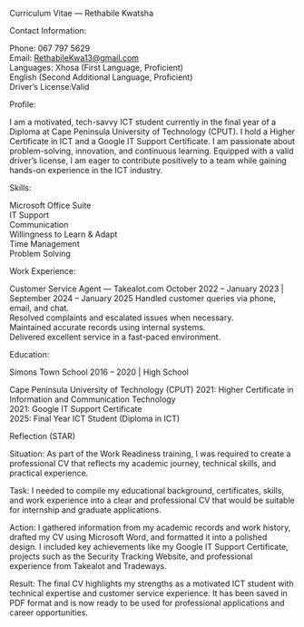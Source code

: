 Curriculum Vitae — Rethabile Kwatsha

Contact Information:

Phone: 067 797 5629  
Email: RethabileKwa13@gmail.com  
Languages:
Xhosa (First Language, Proficient)  
English (Second Additional Language, Proficient)  
Driver’s License:Valid  

Profile:

I am a motivated, tech-savvy ICT student currently in the final year of a Diploma at Cape Peninsula University of Technology (CPUT). I hold a Higher Certificate in ICT and a Google IT Support Certificate. I am passionate about problem-solving, innovation, and continuous learning. Equipped with a valid driver’s license, I am eager to contribute positively to a team while gaining hands-on experience in the ICT industry.

Skills:

Microsoft Office Suite    
IT Support  
Communication  
Willingness to Learn & Adapt  
Time Management  
Problem Solving  

Work Experience:

Customer Service Agent — Takealot.com
October 2022 – January 2023 | September 2024 – January 2025
Handled customer queries via phone, email, and chat.  
Resolved complaints and escalated issues when necessary.  
Maintained accurate records using internal systems.  
Delivered excellent service in a fast-paced environment.  

Education:

Simons Town School
2016 – 2020 | High School  

Cape Peninsula University of Technology (CPUT)
2021: Higher Certificate in Information and Communication Technology  
2021: Google IT Support Certificate  
2025: Final Year ICT Student (Diploma in ICT)  

Reflection (STAR)

Situation:
As part of the Work Readiness training, I was required to create a professional CV that reflects my academic journey, technical skills, and practical experience.  

Task: 
I needed to compile my educational background, certificates, skills, and work experience into a clear and professional CV that would be suitable for internship and graduate applications.  

Action:
I gathered information from my academic records and work history, drafted my CV using Microsoft Word, and formatted it into a polished design. I included key achievements like my Google IT Support Certificate, projects such as the Security Tracking Website, and professional experience from Takealot and Tradeways.

Result:
The final CV highlights my strengths as a motivated ICT student with technical expertise and customer service experience. It has been saved in PDF format and is now ready to be used for professional applications and career opportunities.  
